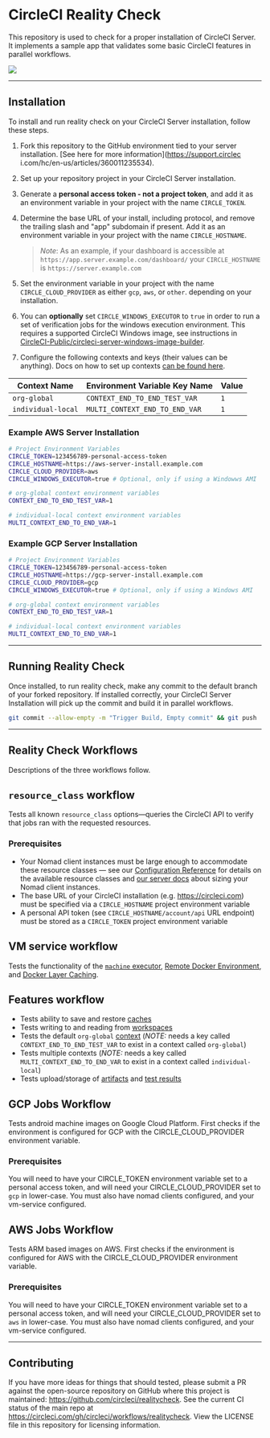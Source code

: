 # CircleCI Reality Check
This repository is used to check for a proper installation of CircleCI Server. It implements a sample app that validates some basic CircleCI features in parallel workflows.

![](misc/reality_check.png)

---

## Installation
To install and run reality check on your CircleCI Server installation, follow these steps.

1. Fork this repository to the GitHub environment tied to your server installation. [See here for more information](https://support.circlec i.com/hc/en-us/articles/360011235534).

2. Set up your repository project in your CircleCI Server installation.

3. Generate a **personal access token - not a project token**, and add it as an environment variable in your project with the name `CIRCLE_TOKEN`.

4. Determine the base URL of your install, including protocol, and remove the trailing slash and "app" subdomain if present. Add it as an environment variable in your project with the name `CIRCLE_HOSTNAME`. 

    > *Note*: As an example, if your dashboard is accessible at `https://app.server.example.com/dashboard/` your `CIRCLE_HOSTNAME` is `https://server.example.com`


5. Set the environment variable in your project with the name `CIRCLE_CLOUD_PROVIDER` as either `gcp`, `aws`, or `other`. depending on your installation.

6. You can __optionally__ set `CIRCLE_WINDOWS_EXECUTOR` to `true` in order to run a set of verification jobs for the windows execution environment. This requires a supported CircleCI Windows image, see instructions in [CircleCI-Public/circleci-server-windows-image-builder](https://github.com/CircleCI-Public/circleci-server-windows-image-builder).

7. Configure the following contexts and keys (their values can be anything). Docs on how to set up contexts [can be found here](https://circleci.com/docs/2.0/contexts/).

Context Name       | Environment Variable Key Name  | Value   
-------------------|------------------------------- |-----------------------------
`org-global`       | `CONTEXT_END_TO_END_TEST_VAR`  | `1`
`individual-local` | `MULTI_CONTEXT_END_TO_END_VAR` | `1`

### Example AWS Server Installation
```bash
# Project Environment Variables
CIRCLE_TOKEN=123456789-personal-access-token
CIRCLE_HOSTNAME=https://aws-server-install.example.com
CIRCLE_CLOUD_PROVIDER=aws
CIRCLE_WINDOWS_EXECUTOR=true # Optional, only if using a Windowws AMI

# org-global context environment variables
CONTEXT_END_TO_END_TEST_VAR=1

# individual-local context environment variables
MULTI_CONTEXT_END_TO_END_VAR=1
```

### Example GCP Server Installation
```bash
# Project Environment Variables
CIRCLE_TOKEN=123456789-personal-access-token
CIRCLE_HOSTNAME=https://gcp-server-install.example.com
CIRCLE_CLOUD_PROVIDER=gcp
CIRCLE_WINDOWS_EXECUTOR=true # Optional, only if using a Windows AMI

# org-global context environment variables
CONTEXT_END_TO_END_TEST_VAR=1

# individual-local context environment variables
MULTI_CONTEXT_END_TO_END_VAR=1
```

---

## Running Reality Check
Once installed, to run reality check, make any commit to the default branch of your forked repository. If installed correctly, your CircleCI Server Installation will pick up the commit and build it in parallel workflows.

```bash
git commit --allow-empty -m "Trigger Build, Empty commit" && git push
```

---

## Reality Check Workflows
Descriptions of the three workflows follow.

## `resource_class` workflow

Tests all known `resource_class` options—queries the CircleCI API to verify that jobs ran with the requested resources.

### Prerequisites
- Your Nomad client instances must be large enough to accommodate these resource classes — see our [Configuration Reference](https://circleci.com/docs/2.0/configuration-reference/#resource_class) for details on the available resource classes and [our server docs](https://circleci.com/docs/2.0/nomad/#auto-scaling-policy-best-practices) about sizing your Nomad client instances.
- The base URL of your CircleCI installation (e.g. https://circleci.com) must be specified via a `CIRCLE_HOSTNAME` project environment variable
- A personal API token (see `CIRCLE_HOSTNAME/account/api` URL endpoint) must be stored as a `CIRCLE_TOKEN` project environment variable

## VM service workflow
Tests the functionality  of the [`machine` executor](https://circleci.com/docs/2.0/executor-types/#using-machine), [Remote Docker Environment](https://circleci.com/docs/2.0/building-docker-images), and [Docker Layer Caching](https://circleci.com/docs/2.0/docker-layer-caching).

## Features workflow
- Tests ability to save and restore [caches](circleci.com/docs/2.0/caching)
- Tests writing to and reading from [workspaces](https://circleci.com/docs/2.0/workflows/#using-workspaces-to-share-data-among-jobs)
- Tests the default `org-global` [context](https://circleci.com/docs/2.0/contexts) (*NOTE:* needs a key called `CONTEXT_END_TO_END_TEST_VAR` to exist in a context called `org-global`) 
- Tests multiple contexts (*NOTE:* needs a key called `MULTI_CONTEXT_END_TO_END_VAR` to exist in a context called `individual-local`)
- Tests upload/storage of [artifacts](https://circleci.com/docs/2.0/artifacts) and [test results](https://circleci.com/docs/2.0/collect-test-data)


## GCP Jobs Workflow
Tests android machine images on Google Cloud Platform. First checks if the environment is configured for GCP with the CIRCLE_CLOUD_PROVIDER environment variable.

### Prerequisites
You will need to have your CIRCLE_TOKEN environment variable set to a personal access token, and will need your CIRCLE_CLOUD_PROVIDER set to `gcp` in lower-case. You must also have nomad clients configured, and your vm-service configured.

## AWS Jobs Workflow
Tests ARM based images on AWS. First checks if the environment is configured for AWS with the CIRCLE_CLOUD_PROVIDER environment variable.

### Prerequisites
You will need to have your CIRCLE_TOKEN environment variable set to a personal access token, and will need your CIRCLE_CLOUD_PROVIDER set to `aws` in lower-case. You must also have nomad clients configured, and your vm-service configured.

---

## Contributing
If you have more ideas for things that should tested, please submit a PR against the open-source repository on GitHub where this project is maintained: <https://github.com/circleci/realitycheck>.
See the current CI status of the main repo at <https://circleci.com/gh/circleci/workflows/realitycheck>.
View the LICENSE file in this repository for licensing information.
